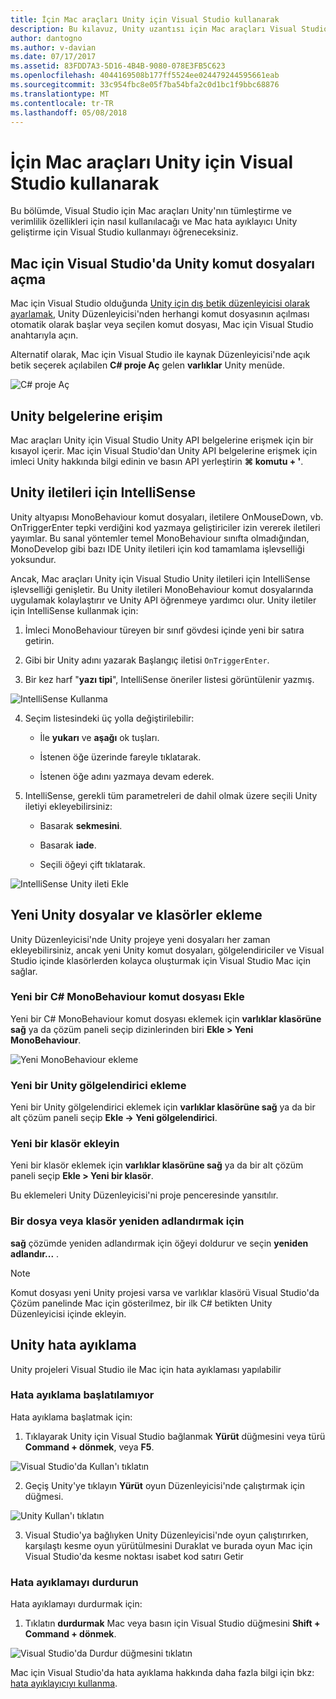 ```yaml
---
title: İçin Mac araçları Unity için Visual Studio kullanarak
description: Bu kılavuz, Unity uzantısı için Mac araçları Visual Studio kullanmayı açıklar
author: dantogno
ms.author: v-davian
ms.date: 07/17/2017
ms.assetid: 83FDD7A3-5D16-4B4B-9080-078E3FB5C623
ms.openlocfilehash: 4044169508b177ff5524ee024479244595661eab
ms.sourcegitcommit: 33c954fbc8e05f7ba54bfa2c0d1bc1f9bbc68876
ms.translationtype: MT
ms.contentlocale: tr-TR
ms.lasthandoff: 05/08/2018
---
```

# <a name="using-visual-studio-for-mac-tools-for-unity"></a>İçin Mac araçları Unity için Visual Studio kullanarak

Bu bölümde, Visual Studio için Mac araçları Unity'nın tümleştirme ve verimlilik özellikleri için nasıl kullanılacağı ve Mac hata ayıklayıcı Unity geliştirme için Visual Studio kullanmayı öğreneceksiniz.

## <a name="opening-unity-scripts-in-visual-studio-for-mac"></a>Mac için Visual Studio'da Unity komut dosyaları açma

Mac için Visual Studio olduğunda [Unity için dış betik düzenleyicisi olarak ayarlamak](/visualstudio/mac/setup-vsmac-tools-unity#configure-unity-for-use-with-visual-studio-for-mac), Unity Düzenleyicisi'nden herhangi komut dosyasının açılması otomatik olarak başlar veya seçilen komut dosyası, Mac için Visual Studio anahtarıyla açın.

Alternatif olarak, Mac için Visual Studio ile kaynak Düzenleyicisi'nde açık betik seçerek açılabilen **C# proje Aç** gelen **varlıklar** Unity menüde.

![C# proje Aç](media/using-vsmac-tools-unity-image1.png)

## <a name="unity-documentation-access"></a>Unity belgelerine erişim

Mac araçları Unity için Visual Studio Unity API belgelerine erişmek için bir kısayol içerir. Mac için Visual Studio'dan Unity API belgelerine erişmek için imleci Unity hakkında bilgi edinin ve basın API yerleştirin **⌘ komutu + '**.

## <a name="intellisense-for-unity-messages"></a>Unity iletileri için IntelliSense
Unity altyapısı MonoBehaviour komut dosyaları, iletilere OnMouseDown, vb. OnTriggerEnter tepki verdiğini kod yazmaya geliştiriciler izin vererek iletileri yayımlar. Bu sanal yöntemler temel MonoBehaviour sınıfta olmadığından, MonoDevelop gibi bazı IDE Unity iletileri için kod tamamlama işlevselliği yoksundur.

Ancak, Mac araçları Unity için Visual Studio Unity iletileri için IntelliSense işlevselliği genişletir. Bu Unity iletileri MonoBehaviour komut dosyalarında uygulamak kolaylaştırır ve Unity API öğrenmeye yardımcı olur. Unity iletiler için IntelliSense kullanmak için:

1.  İmleci MonoBehaviour türeyen bir sınıf gövdesi içinde yeni bir satıra getirin.

2.  Gibi bir Unity adını yazarak Başlangıç iletisi `OnTriggerEnter`.

3.  Bir kez harf "**yazı tipi**", IntelliSense öneriler listesi görüntülenir yazmış.

  ![IntelliSense Kullanma](media/using-vsmac-tools-unity-image2.png)

4.  Seçim listesindeki üç yolla değiştirilebilir:

    * İle **yukarı** ve **aşağı** ok tuşları.

    * İstenen öğe üzerinde fareyle tıklatarak.

    * İstenen öğe adını yazmaya devam ederek.

5.  IntelliSense, gerekli tüm parametreleri de dahil olmak üzere seçili Unity iletiyi ekleyebilirsiniz:

    * Basarak **sekmesini**.

    * Basarak **iade**.

    * Seçili öğeyi çift tıklatarak.

  ![IntelliSense Unity ileti Ekle](media/using-vsmac-tools-unity-image3.png)

## <a name="adding-new-unity-files-and-folders"></a>Yeni Unity dosyalar ve klasörler ekleme

Unity Düzenleyicisi'nde Unity projeye yeni dosyaları her zaman ekleyebilirsiniz, ancak yeni Unity komut dosyaları, gölgelendiriciler ve Visual Studio içinde klasörlerden kolayca oluşturmak için Visual Studio Mac için sağlar.

### <a name="add-a-new-c-monobehaviour-script"></a>Yeni bir C# MonoBehaviour komut dosyası Ekle

Yeni bir C# MonoBehaviour komut dosyası eklemek için **varlıklar klasörüne sağ** ya da çözüm paneli seçip dizinlerinden biri **Ekle > Yeni MonoBehaviour**.

![Yeni MonoBehaviour ekleme](media/using-vsmac-tools-unity-image4.png)

### <a name="add-a-new-unity-shader"></a>Yeni bir Unity gölgelendirici ekleme

Yeni bir Unity gölgelendirici eklemek için **varlıklar klasörüne sağ** ya da bir alt çözüm paneli seçip **Ekle -> Yeni gölgelendirici**.

### <a name="add-a-new-folder"></a>Yeni bir klasör ekleyin

Yeni bir klasör eklemek için **varlıklar klasörüne sağ** ya da bir alt çözüm paneli seçip **Ekle > Yeni bir klasör**.

Bu eklemeleri Unity Düzenleyicisi'ni proje penceresinde yansıtılır.

### <a name="to-rename-a-file-or-folder"></a>Bir dosya veya klasör yeniden adlandırmak için
**sağ** çözümde yeniden adlandırmak için öğeyi doldurur ve seçin **yeniden adlandır...** .

> [!NOTE]
> Komut dosyası yeni Unity projesi varsa ve varlıklar klasörü Visual Studio'da Çözüm panelinde Mac için gösterilmez, bir ilk C# betikten Unity Düzenleyicisi içinde ekleyin.

## <a name="unity-debugging"></a>Unity hata ayıklama

Unity projeleri Visual Studio ile Mac için hata ayıklaması yapılabilir

### <a name="start-debugging"></a>Hata ayıklama başlatılamıyor

Hata ayıklama başlatmak için:

1.  Tıklayarak Unity için Visual Studio bağlanmak **Yürüt** düğmesini veya türü **Command + dönmek**, veya **F5**.

  ![Visual Studio'da Kullan'ı tıklatın](media/using-vsmac-tools-unity-image5.png)

2.  Geçiş Unity'ye tıklayın **Yürüt** oyun Düzenleyicisi'nde çalıştırmak için düğmesi.

  ![Unity Kullan'ı tıklatın](media/using-vsmac-tools-unity-image6.png)

3.  Visual Studio'ya bağlıyken Unity Düzenleyicisi'nde oyun çalıştırırken, karşılaştı kesme oyun yürütülmesini Duraklat ve burada oyun Mac için Visual Studio'da kesme noktası isabet kod satırı Getir

### <a name="stop-debugging"></a>Hata ayıklamayı durdurun

Hata ayıklamayı durdurmak için:

1.  Tıklatın **durdurmak** Mac veya basın için Visual Studio düğmesini **Shift + Command + dönmek**.

  ![Visual Studio'da Durdur düğmesini tıklatın](media/using-vsmac-tools-unity-image7.png)

Mac için Visual Studio'da hata ayıklama hakkında daha fazla bilgi için bkz: [hata ayıklayıcıyı kullanma](https://docs.microsoft.com/visualstudio/mac/debugging).
